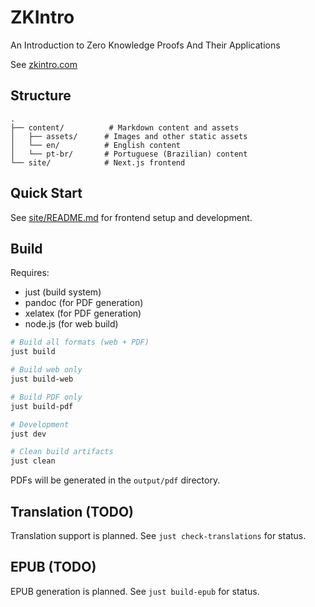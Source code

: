 # ZKIntro

An Introduction to Zero Knowledge Proofs And Their Applications

See [zkintro.com](https://zkintro.com)

## Structure

```
.
├── content/          # Markdown content and assets
│   ├── assets/      # Images and other static assets
│   └── en/          # English content
│   └── pt-br/       # Portuguese (Brazilian) content
└── site/            # Next.js frontend
```

## Quick Start

See [site/README.md](site/README.md) for frontend setup and development.

## Build

Requires:
- just (build system)
- pandoc (for PDF generation)
- xelatex (for PDF generation)
- node.js (for web build)

```bash
# Build all formats (web + PDF)
just build

# Build web only
just build-web

# Build PDF only
just build-pdf

# Development
just dev

# Clean build artifacts
just clean
```

PDFs will be generated in the `output/pdf` directory.

## Translation (TODO)

Translation support is planned. See `just check-translations` for status.

## EPUB (TODO)

EPUB generation is planned. See `just build-epub` for status.
